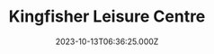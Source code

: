 ---
date: 2023-10-13T06:36:25.000Z
title: Kingfisher Leisure Centre
latitude: 52.03620184015773
longitude: 0.7340587308937416
category: checkin
---